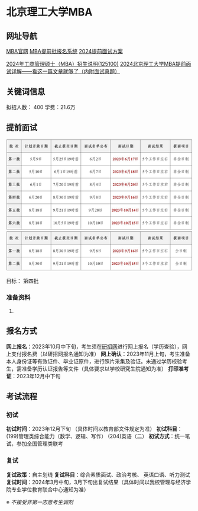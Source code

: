 # 北京理工大学MBA


## 网址导航

[MBA官网](https://pdc.bit.edu.cn/ )
[MBA提前批报名系统](https://bitmba.campuswit.com/enroll/bitmba/#/login )
[2024提前面试方案](https://pdc.bit.edu.cn/zsdtnew/5f53d671ede54c8ca036cad37ce88236.htm )

[2024年工商管理硕士（MBA）招生说明(125100)](https://pdc.bit.edu.cn/zsdtnew/c8821534f75348b28605673e688cd1b8.htm )
[2024北京理工大学MBA提前面试详解——看这一篇文章就够了（内附面试真题）](https://zhuanlan.zhihu.com/p/628579872 )



## 关键词信息

拟招人数： 400
学费：21.6万


## 提前面试
![](../pics/bltjms2023.jpeg)
![](../pics/bltjms2023_02.jpeg)


目标： 第四批

### 准备资料

1. 



## 报名方式

**网上报名**：2023年10月中下旬，考生须在[研招网](http://yz.chsi.com.cn/)进行网上报名（学历查验），网上支付报名费（以研招网报名通知为准）
**网上确认**：2023年11月上旬，考生准备本人身份证等有效证件、毕业证原件，进行照片采集及验证。未通过学历校验考生，需准备学历认证报告等文件（具体要求以学校研究生院通知为准）
**打印准考证**：2023年12月中下旬

## 考试流程

### 初试

**初试时间**：2023年12月下旬 （具体时间以教育部文件规定为准）
**初试科目**：(199)管理类综合能力（数学、逻辑、写作） (204)英语（二）
**初试方式**：统一笔试，参加全国管理类联考

### 复试  

**复试政策**：自主划线
**复试科目**：综合素质面试、政治考核、 英语口语、听力测试
**复试时间**：2024年3月中旬，3月下旬出复试结果（具体时间以我校管理与经济学院专业学位教育联合中心通知为准）

※ _不接受非第一志愿考生调剂_